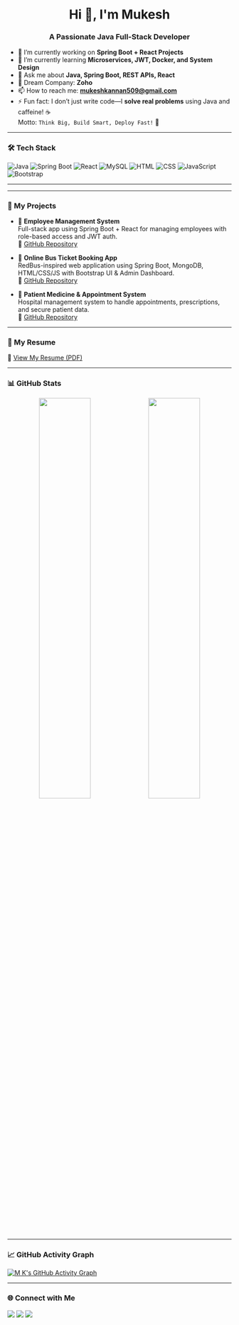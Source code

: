 <h1 align="center">Hi 👋, I'm Mukesh</h1>
<h3 align="center">A Passionate Java Full-Stack Developer</h3>

- 🔭 I’m currently working on **Spring Boot + React Projects**
- 🌱 I’m currently learning **Microservices, JWT, Docker, and System Design**
- 💬 Ask me about **Java, Spring Boot, REST APIs, React**
- 🏢 Dream Company: **Zoho**
- 📫 How to reach me: **mukeshkannan509@gmail.com**
- ⚡ Fun fact: I don’t just write code—I **solve real problems** using Java and caffeine! ☕  
  Motto: `Think Big, Build Smart, Deploy Fast!` 🚀

---

### 🛠️ Tech Stack

![Java](https://img.shields.io/badge/Java-007396?style=for-the-badge&logo=java&logoColor=white)
![Spring Boot](https://img.shields.io/badge/Spring_Boot-6DB33F?style=for-the-badge&logo=spring-boot&logoColor=white)
![React](https://img.shields.io/badge/React-20232A?style=for-the-badge&logo=react&logoColor=61DAFB)
![MySQL](https://img.shields.io/badge/MySQL-005C84?style=for-the-badge&logo=mysql&logoColor=white)
![HTML](https://img.shields.io/badge/HTML-E34F26?style=for-the-badge&logo=html5&logoColor=white)
![CSS](https://img.shields.io/badge/CSS-1572B6?style=for-the-badge&logo=css3&logoColor=white)
![JavaScript](https://img.shields.io/badge/JavaScript-F7DF1E?style=for-the-badge&logo=javascript&logoColor=black)
![Bootstrap](https://img.shields.io/badge/Bootstrap-563D7C?style=for-the-badge&logo=bootstrap&logoColor=white)

---
---

### 🧠 My Projects

- 🚀 **Employee Management System**  
  Full-stack app using Spring Boot + React for managing employees with role-based access and JWT auth.  
  🔗 [GitHub Repository](https://github.com/mukeshm2002/Guvi_Projects/tree/main/employeemanagement)

- 🚌 **Online Bus Ticket Booking App**  
  RedBus-inspired web application using Spring Boot, MongoDB, HTML/CSS/JS with Bootstrap UI & Admin Dashboard.  
  🔗 [GitHub Repository](https://github.com/mukeshm2002/Guvi_Projects/tree/main/bus-booking)

- 💊 **Patient Medicine & Appointment System**  
  Hospital management system to handle appointments, prescriptions, and secure patient data.  
  🔗 [GitHub Repository](https://github.com/mukeshm2002/Guvi_Projects/tree/main/patientapp)

---

### 📄 My Resume 
📌 [View My Resume (PDF)](https://drive.google.com/file/d/1-KgTSXGdpiblOMS2SQpHEhyqUzqsYQav/view?usp=drivesdk)

---

### 📊 GitHub Stats

<p align="center">
  <img src="https://github-readme-stats.vercel.app/api?username=mukeshm2002&show_icons=true&theme=radical" width="48%" />
  <img src="https://github-readme-streak-stats.herokuapp.com/?user=mukeshm2002&theme=radical" width="48%" />
</p>

---

### 📈 GitHub Activity Graph

[![M K's GitHub Activity Graph](https://github-readme-activity-graph.vercel.app/graph?username=mukeshm2002&theme=react-dark&hide_border=true)](https://github.com/YOUR_GITHUB_USERNAME)

---

### 🌐 Connect with Me

<p align="left">
<a href="https://www.linkedin.com/in/mr-mukesh-murugavel-86bb14285/" target="blank"><img align="center" src="https://img.shields.io/badge/LinkedIn-blue?style=for-the-badge&logo=linkedin&logoColor=white" /></a>
<a href="mailto:mukeshkannan509@gmail.com"><img align="center" src="https://img.shields.io/badge/Gmail-D14836?style=for-the-badge&logo=gmail&logoColor=white" /></a>
<a href="https://mukeshm2002.github.io/My_Portfolio/"target="blank"><img align="center" src="https://img.shields.io/badge/Portfolio-000?style=for-the-badge&logo=firefox&logoColor=white" /></a>
</p>

